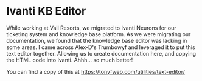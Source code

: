 # Ivanti KB Editor
While working at Vail Resorts, we migrated to Ivanti Neurons for our ticketing system and knowledge base platform. As we were migrating our documentation, we found that the knowledge base editor was lacking in some areas. I came across Alex-D's Trumbowyf and leveraged it to put this text editor together. Allowing us to create documentation here, and copying the HTML code into Ivanti. Ahhh... so much better!

You can find a copy of this at https://tonyfweb.com/utilities/text-editor/